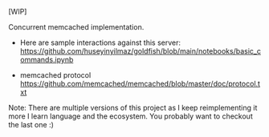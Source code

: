 [WIP]

Concurrent memcached implementation.

- Here are sample interactions against this server:
  https://github.com/huseyinyilmaz/goldfish/blob/main/notebooks/basic_commands.ipynb

* memcached protocol
  https://github.com/memcached/memcached/blob/master/doc/protocol.txt

Note:
    There are multiple versions of this project as I keep reimplementing it more I learn language and the ecosystem. 
    You probably want to checkout the last one :)

